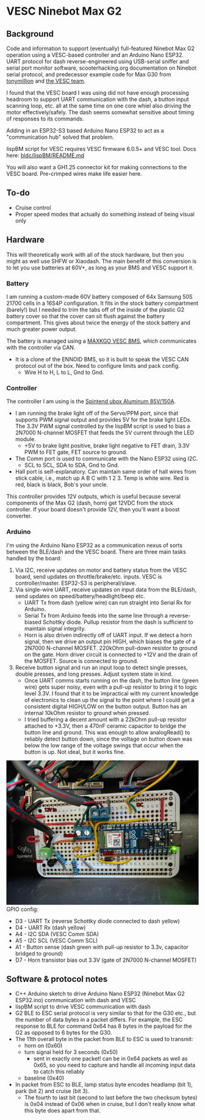 # VESC Ninebot Max G2
## Background
Code and information to support (eventually) full-featured Ninebot Max G2 operation using a VESC-based controller and an Arduino Nano ESP32. UART protocol for dash reverse-engineered using USB-serial sniffer and serial port monitor software, scooterhacking.org documentation on Ninebot serial protocol, and predecessor example code for Max G30 from [tonymillion](https://github.com/tonymillion/VescNinebotDash) and [the VESC team](https://github.com/m365fw/vesc_m365_dash).

I found that the VESC board I was using did not have enough processing headroom to support UART communication with the dash, a button input scanning loop, etc. all at the same time on one core whiel also driving the motor effectively/safely. The dash seems somewhat sensitive about timing of responses to its commands.

Adding in an ESP32-S3 based Arduino Nano ESP32 to act as a "communication hub" solved that problem.

lispBM script for VESC requires VESC firmware 6.0.5+ and VESC tool. Docs here: [bldc/lispBM/README.md](https://github.com/vedderb/bldc/blob/master/lispBM/README.md)

You will also want a GH1.25 connector kit for making connections to the VESC board. Pre-crimped wires make life easier here.

## To-do
* Cruise control
* Proper speed modes that actually do something instead of being visual only

## Hardware
This will theoretically work with all of the stock hardware, but then you might as well use SHFW or Xiaodash. The main benefit of this conversion is to let you use batteries at 60V+, as long as your BMS and VESC support it.

### Battery
I am running a custom-made 60V battery composed of 64x Samsung 50S 21700 cells in a 16S4P configuration. It fits in the stock battery compartment (barely!) but I needed to trim the tabs off of the inside of the plastic G2 battery cover so that the cover can sit flush against the battery compartment. This gives about twice the energy of the stock battery and much greater power output.

The battery is managed using a [MAXKGO VESC BMS](https://maxkgo.com/products/maxkgo-ltc6811-13-24s-70a-smart-vesc-bms-lithium-ion-battery-protection-circuit-board-for-e-scooter-e-car-e-bike-e-skateboard), which communicates with the controller via CAN. 
* It is a clone of the ENNOID BMS, so it is built to speak the VESC CAN protocol out of the box. Need to configure limits and pack config.
  * Wire H to H, L to L, Gnd to Gnd. 

### Controller
The controller I am using is the [Spintend ubox Aluminum 85V/150A](https://spintend.com/collections/esc-based-on-vesc/products/single-ubox-aluminum-controller-80v-100a-based-on-vesc).
* I am running the brake light off of the Servo/PPM port, since that supports PWM signal output and provides 5V for the brake light LEDs. The 3.3V PWM signal controlled by the lispBM script is used to bias a 2N7000 N-channel MOSFET that feeds the 5V current through the LED module.
  * +5V to brake light positive, brake light negative to FET drain, 3.3V PWM to FET gate, FET source to ground.
* The Comm port is used to communicate with the Nano ESP32 using I2C.
  * SCL to SCL, SDA to SDA, Gnd to Gnd.
* Hall port is self-explanatory. Can maintain same order of hall wires from stick cable, i.e., match up A B C with 1 2 3. Temp is white wire. Red is red, black is black, Bob's your uncle.

This controller provides 12V outputs, which is useful because several components of the Max G2 (dash, horn) get 12VDC from the stock controller. If your board doesn't provide 12V, then you'll want a boost converter.

### Arduino
I'm using the Arduino Nano ESP32 as a communication nexus of sorts between the BLE/dash and the VESC board. There are three main tasks handled by the board:
1. Via I2C, receive updates on motor and battery status from the VESC board, send updates on throttle/brake/etc. inputs. VESC is controller/master. ESP32-S3 is peripheral/slave.
2. Via single-wire UART, receive updates on input data from the BLE/dash, send updates on speed/battery/headlight/beep etc.
   * UART Tx from dash (yellow wire) can run straight into Serial Rx for Arduino.
   * Serial Tx from Arduino feeds into the same line through a reverse-biased Schottky diode. Pullup resistor from the dash is sufficient to maintain signal integrity.
   * Horn is also driven indirectly off of UART input. If we detect a horn signal, then we drive an output pin HIGH, which biases the gate of a 2N7000 N-channel MOSFET. 220kOhm pull-down resistor to ground on the gate. Horn driver circuit is connected to +12V and the drain of the MOSFET. Source is connected to ground.
4. Receive button signal and run an input loop to detect single presses, double presses, and long presses. Adjust system state in kind.
   * Once UART comms starts running on the dash, the button line (green wire) gets super noisy, even with a pull-up resistor to bring it to logic level 3.3V. I found that it to be impractical with my current knowledge of electronics to clean up the signal to the point where I could get a consistent digital HIGH/LOW on the button output. Button has an internal 10kOhm resistor to ground when pressed. 
   * I tried buffering a decent amount with a 22kOhm pull-up resistor attached to +3.3V, then a 470nF ceramic capacitor to bridge the button line and ground. This was enough to allow analogRead() to reliably detect button down, since the voltage on button down was below the low range of the voltage swings that occur when the button is up. Not ideal, but it works fine.

![image](wiring-prototype.jpg)
GPIO config:
* D3 - UART Tx (reverse Schottky diode connected to dash yellow)
* D4 - UART Rx (dash yellow)
* A4 - I2C SDA (VESC Comm SDA)
* A5 - I2C SCL (VESC Comm SCL)
* A1 - Button sense (dash green with pull-up resistor to 3.3v, capacitor bridged to ground)
* D7 - Horn transistor bias out 3.3V (gate of 2N7000 N-channel MOSFET)

## Software & protocol notes
* C++ Arduino sketch to drive Arduino Nano ESP32 (Ninebot Max G2 ESP32.ino) communication with dash and VESC
* lispBM script to drive VESC communication with dash
* G2 BLE to ESC serial protocol is very similar to that for the G30 etc., but the number of data bytes in a packet differs. For example, the ESC response to BLE for command 0x64 has 8 bytes in the payload for the G2 as opposed to 6 bytes for the G30.
* The 11th overall byte in the packet from BLE to ESC is used to transmit:
  * horn on (0x60)
  * turn signal held for 3 seconds (0x50)
    * sent in exactly one packet! can be in 0x64 packets as well as 0x65, so you need to capture and handle all incoming input data to catch this reliably
  * baseline (0x40)
* In packet from ESC to BLE, lamp status byte encodes headlamp (bit 1), park (bit 2) and cruise (bit 3).
  * The fourth to last bit (second to last before the two checksum bytes) is 0x04 instead of 0x06 when in cruise, but I don't really know what this byte does apart from that.

